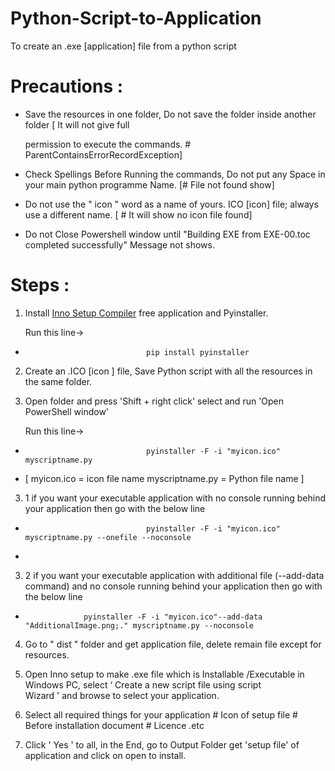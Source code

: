 # Python-Script-to-Application

To create an .exe [application] file from a python script 


  # Precautions :

                
   * Save the resources in one folder, Do not save the folder inside another folder [ It will not give full
     
     permission to execute the commands. # ParentContainsErrorRecordException]
  
   * Check Spellings Before Running the commands, Do not put any Space in your main python programme Name. [# File not found show]
   
   * Do not use the " icon " word as a name of yours. ICO [icon] file; always use a different name. [ # It will show no icon file found]
   
   * Do not Close Powershell window until "Building EXE from EXE-00.toc completed successfully" Message not shows.     


  # Steps :


1. Install [Inno Setup Compiler](https://github.com/4BH1J337/Python-Script-to-Application/raw/main/innosetup-6.1.2.exe) free application and Pyinstaller.

   Run this line-> 
   
 *                                pip install pyinstaller   

2. Create an .ICO [icon ] file, Save Python script with all the resources in the same folder.

3. Open folder and press 'Shift + right click' select and run 'Open PowerShell window'

   Run this line-> 
   
 *                                pyinstaller -F -i "myicon.ico" myscriptname.py


 * [ myicon.ico = icon file name  myscriptname.py = Python file name ]
   
   
3. 1 if you want your executable application with no console running  behind your
     application then go with the below line 
  
 *                                pyinstaller -F -i "myicon.ico" myscriptname.py --onefile --noconsole
 *                                
                                 
3. 2 if you want your executable application with additional file (--add-data command) and no console running  behind your
     application then go with the below line 
  
 *                  pyinstaller -F -i "myicon.ico"--add-data "AdditionalImage.png;." myscriptname.py --noconsole                           

4. Go to " dist " folder and get application file, delete remain file except for resources.

5. Open Inno setup to make .exe file which is Installable /Executable in Windows PC, select ‘ Create a new script file using script       
   Wizard ' and browse to select your application. 

6. Select all required things for your application # Icon of setup file # Before installation document # Licence .etc 
   
7. Click  ' Yes ' to all, in the End, go to Output Folder get 'setup file'  of application and click on open  to install.

